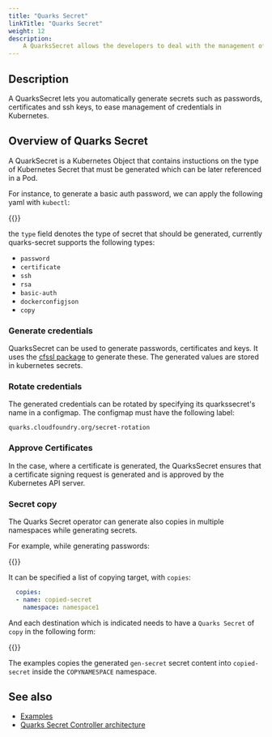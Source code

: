 ```yaml
---
title: "Quarks Secret"
linkTitle: "Quarks Secret"
weight: 12
description:
    A QuarksSecret allows the developers to deal with the management of credentials.
---
```


## Description

A QuarksSecret lets you automatically generate secrets such as passwords, certificates and ssh keys, to ease management of credentials in Kubernetes.

## Overview of Quarks Secret

A QuarkSecret is a Kubernetes Object that contains instuctions on the type of Kubernetes Secret that must be generated which can be later referenced in a Pod.

For instance, to generate a basic auth password, we can apply the following yaml with `kubectl`:

{{<githubembed repo="cloudfoundry-incubator/quarks-secret" file="docs/examples/password.yaml" lang="yaml"  options="hl_lines=6">}}

the `type` field denotes the type of secret that should be generated, currently quarks-secret supports the following types:

- `password`
- `certificate`
- `ssh`	
- `rsa`
- `basic-auth`
- `dockerconfigjson`
- `copy`

### Generate credentials

QuarksSecret can be used to generate passwords, certificates and keys. It uses the [cfssl package](https://github.com/cloudflare/cfssl) to generate these. The generated values are stored in kubernetes secrets.

### Rotate credentials

The generated credentials can be rotated by specifying its quarkssecret's name in a configmap. The configmap must have the following label:

```
quarks.cloudfoundry.org/secret-rotation
```

### Approve Certificates

In the case, where a certificate is generated, the QuarksSecret ensures that a certificate signing request is generated and is approved by the Kubernetes API server.

### Secret copy

The Quarks Secret operator can generate also copies in multiple namespaces while generating secrets.

For example, while generating passwords:

{{<githubembed repo="cloudfoundry-incubator/quarks-secret" file="docs/examples/copy.yaml" lang="yaml" >}}

It can be specified a  list of copying target, with `copies`:

```yaml
  copies:
  - name: copied-secret
    namespace: namespace1
```

And each destination which is indicated needs to have a `Quarks Secret` of `copy` in the following form:

{{<githubembed repo="cloudfoundry-incubator/quarks-secret" file="docs/examples/copy-qsecret-destination.yaml" lang="yaml" >}}


The examples copies the generated `gen-secret` secret content into `copied-secret`  inside the `COPYNAMESPACE` namespace.

## See also

- [Examples](https://github.com/cloudfoundry-incubator/quarks-secret/tree/master/docs/examples)
- [Quarks Secret Controller architecture](../../development/controllers/quarks_secret/)